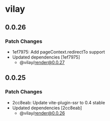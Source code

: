 # vilay

## 0.0.26

### Patch Changes

- 1ef7975: Add pageContext.redirectTo support
- Updated dependencies [1ef7975]
  - @vilay/render@0.0.27

## 0.0.25

### Patch Changes

- 2cc8eab: Update vite-plugin-ssr to 0.4 stable
- Updated dependencies [2cc8eab]
  - @vilay/render@0.0.26
